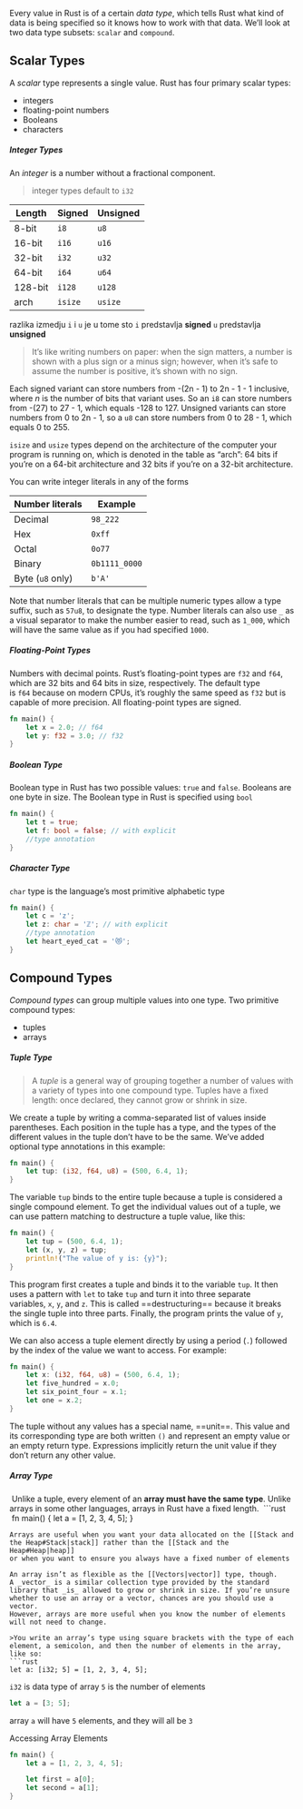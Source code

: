Every value in Rust is of a certain _data type_, which tells Rust what kind of data is being specified so it knows how to work with that data. We’ll look at two data type subsets: `scalar` and `compound`.

## Scalar Types

A _scalar_ type represents a single value. Rust has four primary scalar types: 
- integers
- floating-point numbers
- Booleans
- characters

##### Integer Types
An _integer_ is a number without a fractional component.
>integer types default to `i32`

|Length|Signed|Unsigned|
|---|---|---|
|8-bit|`i8`|`u8`|
|16-bit|`i16`|`u16`|
|32-bit|`i32`|`u32`|
|64-bit|`i64`|`u64`|
|128-bit|`i128`|`u128`|
|arch|`isize`|`usize`|

razlika izmedju `i` i `u` je u tome sto
`i` predstavlja **signed** 
`u` predstavlja **unsigned**

>It’s like writing numbers on paper: when the sign matters, a number is shown with a plus sign or a minus sign; however, when it’s safe to assume the number is positive, it’s shown with no sign.

Each signed variant can store numbers from -(2n - 1) to 2n - 1 - 1 inclusive, where _n_ is the number of bits that variant uses. So an `i8` can store numbers from -(27) to 27 - 1, which equals -128 to 127. Unsigned variants can store numbers from 0 to 2n - 1, so a `u8` can store numbers from 0 to 28 - 1, which equals 0 to 255.

`isize` and `usize` types depend on the architecture of the computer your program is running on, which is denoted in the table as “arch”: 64 bits if you’re on a 64-bit architecture and 32 bits if you’re on a 32-bit architecture.

You can write integer literals in any of the forms

|Number literals|Example|
|---|---|
|Decimal|`98_222`|
|Hex|`0xff`|
|Octal|`0o77`|
|Binary|`0b1111_0000`|
|Byte (`u8` only)|`b'A'`|
Note that number literals that can be multiple numeric types allow a type suffix, such as `57u8`, to designate the type. Number literals can also use `_` as a visual separator to make the number easier to read, such as `1_000`, which will have the same value as if you had specified `1000`.

##### Floating-Point Types
Numbers with decimal points. Rust’s floating-point types are `f32` and `f64`, which are 32 bits and 64 bits in size, respectively. The default type is `f64` because on modern CPUs, it’s roughly the same speed as `f32` but is capable of more precision. All floating-point types are signed.

```rust
fn main() {
    let x = 2.0; // f64
    let y: f32 = 3.0; // f32
}
```
##### Boolean Type

Boolean type in Rust has two possible values: `true` and `false`. Booleans are one byte in size. The Boolean type in Rust is specified using `bool`

```rust
fn main() {
    let t = true;
    let f: bool = false; // with explicit 
    //type annotation
}
```

##### Character Type

`char` type is the language’s most primitive alphabetic type

```rust
fn main() {
    let c = 'z';
    let z: char = 'ℤ'; // with explicit 
    //type annotation
    let heart_eyed_cat = '😻';
}
```

## Compound Types

_Compound types_ can group multiple values into one type.
Two primitive compound types:
- tuples
- arrays
##### Tuple Type
>A _tuple_ is a general way of grouping together a number of values with a variety of types into one compound type.
Tuples have a fixed length: once declared, they cannot grow or shrink in size.

We create a tuple by writing a comma-separated list of values inside parentheses. Each position in the tuple has a type, and the types of the different values in the tuple don’t have to be the same. We’ve added optional type annotations in this example:

```rust
fn main() {
    let tup: (i32, f64, u8) = (500, 6.4, 1);
}
```

The variable `tup` binds to the entire tuple because a tuple is considered a single compound element. To get the individual values out of a tuple, we can use pattern matching to destructure a tuple value, like this:

```rust
fn main() {
    let tup = (500, 6.4, 1);
    let (x, y, z) = tup;
    println!("The value of y is: {y}");
}
```

This program first creates a tuple and binds it to the variable `tup`. It then uses a pattern with `let` to take `tup` and turn it into three separate variables, `x`, `y`, and `z`. This is called ==destructuring== because it breaks the single tuple into three parts. Finally, the program prints the value of `y`, which is `6.4`.

We can also access a tuple element directly by using a period (`.`) followed by the index of the value we want to access. For example:
```rust
fn main() {
    let x: (i32, f64, u8) = (500, 6.4, 1);
    let five_hundred = x.0;
    let six_point_four = x.1;
    let one = x.2;
}
```

The tuple without any values has a special name, ==unit==. This value and its corresponding type are both written `()` and represent an empty value or an empty return type. Expressions implicitly return the unit value if they don’t return any other value.

##### Array Type

 Unlike a tuple, every element of an **array must have the same type**. Unlike arrays in some other languages, arrays in Rust have a fixed length.
 ```rust
 fn main() {
    let a = [1, 2, 3, 4, 5];
}
```
Arrays are useful when you want your data allocated on the [[Stack and the Heap#Stack|stack]] rather than the [[Stack and the Heap#Heap|heap]]
or when you want to ensure you always have a fixed number of elements

An array isn’t as flexible as the [[Vectors|vector]] type, though. A _vector_ is a similar collection type provided by the standard library that _is_ allowed to grow or shrink in size. If you’re unsure whether to use an array or a vector, chances are you should use a vector.
However, arrays are more useful when you know the number of elements will not need to change.

>You write an array’s type using square brackets with the type of each element, a semicolon, and then the number of elements in the array, like so:
```rust
let a: [i32; 5] = [1, 2, 3, 4, 5];
```
`i32` is data type of array
`5` is the number of elements
```rust
let a = [3; 5];
```
array `a` will have `5` elements, and they will all be `3`

Accessing Array Elements
```rust
fn main() {
    let a = [1, 2, 3, 4, 5];

    let first = a[0];
    let second = a[1];
}
```
